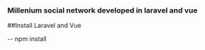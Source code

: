 ### Millenium social network developed in laravel and vue

##Install Laravel and Vue

-- npm install
